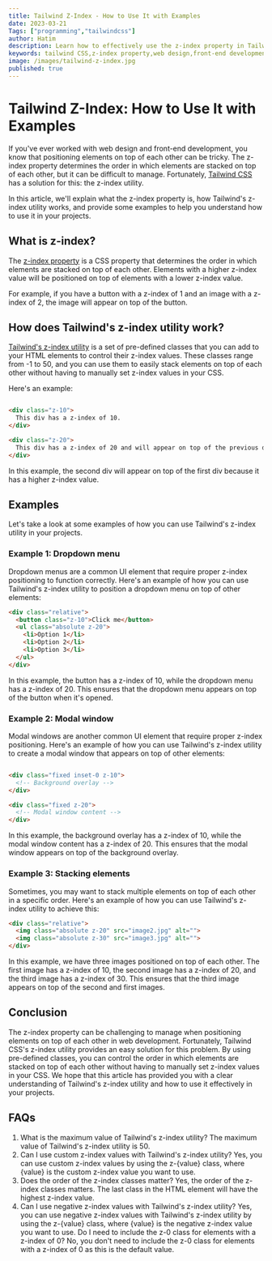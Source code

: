 ```yaml
---
title: Tailwind Z-Index - How to Use It with Examples
date: 2023-03-21
Tags: ["programming","tailwindcss"]
author: Hatim
description: Learn how to effectively use the z-index property in Tailwind CSS with practical examples in this guide on Tailwind Z-Index. Elevate your web design game now!
keywords: tailwind CSS,z-index property,web design,front-end development
image: /images/tailwind-z-index.jpg
published: true
---
```

# Tailwind Z-Index: How to Use It with Examples
If you've ever worked with web design and front-end development, you know that positioning elements on top of each other can be tricky. The z-index property determines the order in which elements are stacked on top of each other, but it can be difficult to manage. Fortunately, [Tailwind CSS](https://www.youtube.com/watch?v=f-zKe0RP4LQ) has a solution for this: the z-index utility.

In this article, we'll explain what the z-index property is, how Tailwind's z-index utility works, and provide some examples to help you understand how to use it in your projects.

## What is z-index?
The [z-index property](https://www.w3schools.com/cssref/pr_pos_z-index.php) is a CSS property that determines the order in which elements are stacked on top of each other. Elements with a higher z-index value will be positioned on top of elements with a lower z-index value.

For example, if you have a button with a z-index of 1 and an image with a z-index of 2, the image will appear on top of the button.

## How does Tailwind's z-index utility work?
[Tailwind's z-index utility](https://tailwindcss.com/docs/z-index) is a set of pre-defined classes that you can add to your HTML elements to control their z-index values. These classes range from -1 to 50, and you can use them to easily stack elements on top of each other without having to manually set z-index values in your CSS.

Here's an example:

```html

<div class="z-10">
  This div has a z-index of 10.
</div>

<div class="z-20">
  This div has a z-index of 20 and will appear on top of the previous div.
</div>


```

In this example, the second div will appear on top of the first div because it has a higher z-index value.

## Examples
Let's take a look at some examples of how you can use Tailwind's z-index utility in your projects.

### Example 1: Dropdown menu
Dropdown menus are a common UI element that require proper z-index positioning to function correctly. Here's an example of how you can use Tailwind's z-index utility to position a dropdown menu on top of other elements:

```html
<div class="relative">
  <button class="z-10">Click me</button>
  <ul class="absolute z-20">
    <li>Option 1</li>
    <li>Option 2</li>
    <li>Option 3</li>
  </ul>
</div>

```
In this example, the button has a z-index of 10, while the dropdown menu has a z-index of 20. This ensures that the dropdown menu appears on top of the button when it's opened.

### Example 2: Modal window
Modal windows are another common UI element that require proper z-index positioning. Here's an example of how you can use Tailwind's z-index utility to create a modal window that appears on top of other elements:

```html

<div class="fixed inset-0 z-10">
  <!-- Background overlay -->
</div>

<div class="fixed z-20">
  <!-- Modal window content -->
</div>

```

In this example, the background overlay has a z-index of 10, while the modal window content has a z-index of 20. This ensures that the modal window appears on top of the background overlay.

### Example 3: Stacking elements
Sometimes, you may want to stack multiple elements on top of each other in a specific order. Here's an example of how you can use Tailwind's z-index utility to achieve this:

```html
<div class="relative">
  <img class="absolute z-20" src="image2.jpg" alt="">
  <img class="absolute z-30" src="image3.jpg" alt="">
</div>

```

In this example, we have three images positioned on top of each other. The first image has a z-index of 10, the second image has a z-index of 20, and the third image has a z-index of 30. This ensures that the third image appears on top of the second and first images.

## Conclusion
The z-index property can be challenging to manage when positioning elements on top of each other in web development. Fortunately, Tailwind CSS's z-index utility provides an easy solution for this problem. By using pre-defined classes, you can control the order in which elements are stacked on top of each other without having to manually set z-index values in your CSS. We hope that this article has provided you with a clear understanding of Tailwind's z-index utility and how to use it effectively in your projects.

## FAQs
1. What is the maximum value of Tailwind's z-index utility?
The maximum value of Tailwind's z-index utility is 50.
2. Can I use custom z-index values with Tailwind's z-index utility?
Yes, you can use custom z-index values by using the z-{value} class, where {value} is the custom z-index value you want to use.
3. Does the order of the z-index classes matter?
Yes, the order of the z-index classes matters. The last class in the HTML element will have the highest z-index value.
4. Can I use negative z-index values with Tailwind's z-index utility?
Yes, you can use negative z-index values with Tailwind's z-index utility by using the z-{value} class, where {value} is the negative z-index value you want to use.
Do I need to include the z-0 class for elements with a z-index of 0?
No, you don't need to include the z-0 class for elements with a z-index of 0 as this is the default value.